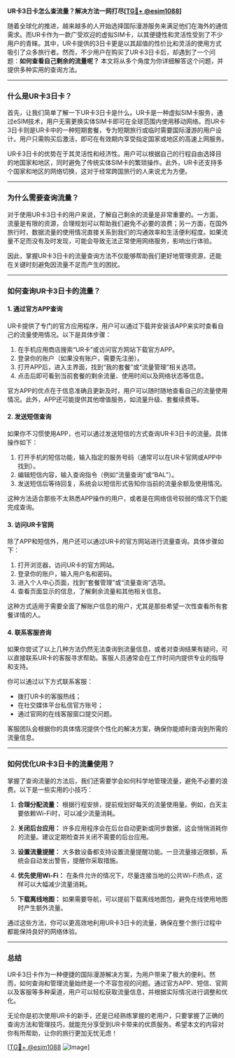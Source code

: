**UR卡3日卡怎么查流量？解决方法一网打尽[[TG💪+ @esim1088](https://t.me/s/esim1088)]**

随着全球化的推进，越来越多的人开始选择国际漫游服务来满足他们在海外的通信需求。而UR卡作为一款广受欢迎的虚拟SIM卡，以其便捷性和灵活性受到了不少用户的青睐。其中，UR卡提供的3日卡更是以其超值的性价比和灵活的使用方式吸引了众多旅行者。然而，不少用户在购买了UR卡3日卡后，却遇到了一个问题：**如何查看自己剩余的流量呢？** 本文将从多个角度为你详细解答这个问题，并提供多种实用的查询方法。

---

### **什么是UR卡3日卡？**
首先，让我们简单了解一下UR卡3日卡是什么。UR卡是一种虚拟SIM卡服务，通过eSIM技术，用户无需更换实体SIM卡即可在全球范围内使用移动网络。而UR卡3日卡则是UR卡中的一种短期套餐，专为短期旅行或临时需要国际漫游的用户设计。用户只需购买后激活，即可在有效期内享受指定国家或地区的高速上网服务。

UR卡3日卡的优势在于其灵活性和经济性。用户可以根据自己的行程自由选择目的地国家和地区，同时避免了传统实体SIM卡的繁琐操作。此外，UR卡还支持多个国家和地区的网络切换，这对于经常跨国旅行的人来说尤为方便。

---

### **为什么需要查询流量？**
对于使用UR卡3日卡的用户来说，了解自己剩余的流量是非常重要的。一方面，流量是有限的资源，合理规划可以帮助我们避免不必要的浪费；另一方面，在国外旅行时，数据流量的使用情况直接关系到我们的沟通效率和生活便利程度。如果流量不足而没有及时发现，可能会导致无法正常使用网络服务，影响出行体验。

因此，掌握UR卡3日卡的流量查询方法不仅能够帮助我们更好地管理资源，还能在关键时刻避免因流量不足而产生的困扰。

---

### **如何查询UR卡3日卡的流量？**

#### **1. 通过官方APP查询**
UR卡提供了专门的官方应用程序，用户可以通过下载并安装该APP来实时查看自己的流量使用情况。以下是具体步骤：

1. 在手机应用商店搜索“UR卡”或访问官方网站下载官方APP。
2. 登录你的账户（如果没有账户，需要先注册）。
3. 打开APP后，进入主界面，找到“我的套餐”或“流量管理”相关选项。
4. 点击后即可看到当前套餐的剩余流量、使用时间以及网络状态等信息。

官方APP的优点在于信息准确且更新及时，用户可以随时随地查看自己的流量使用情况。此外，APP还可能提供其他增值服务，如流量升级、套餐续费等。

#### **2. 发送短信查询**
如果你不习惯使用APP，也可以通过发送短信的方式查询UR卡3日卡的流量。具体操作如下：

1. 打开手机的短信功能，输入指定的服务号码（通常可以在UR卡官网或APP中找到）。
2. 编辑短信内容，输入查询指令（例如“流量查询”或“BAL”）。
3. 发送短信后等待回复，系统会以短信形式告知你当前的流量余额及使用情况。

这种方法适合那些不太熟悉APP操作的用户，或者是在网络信号较弱的情况下仍能完成查询。

#### **3. 访问UR卡官网**
除了APP和短信外，用户还可以通过UR卡的官方网站进行流量查询。具体步骤如下：

1. 打开浏览器，访问UR卡的官方网站。
2. 登录你的账户，输入用户名和密码。
3. 进入个人中心页面，找到“套餐管理”或“流量查询”选项。
4. 查看页面显示的信息，了解剩余流量和其他相关信息。

这种方式适用于需要全面了解账户信息的用户，尤其是那些希望一次性查看所有套餐详情的人。

#### **4. 联系客服咨询**
如果你尝试了以上几种方法仍然无法查询到流量信息，或者对查询结果有疑问，可以直接联系UR卡的客服寻求帮助。客服人员通常会在工作时间内提供专业的指导和支持。

你可以通过以下方式联系客服：
- 拨打UR卡的客服热线；
- 在社交媒体平台私信官方账号；
- 通过官网的在线客服窗口提交问题。

客服团队会根据你的具体情况提供个性化的解决方案，确保你能顺利查询到所需的流量信息。

---

### **如何优化UR卡3日卡的流量使用？**
掌握了查询流量的方法后，我们还需要学会如何科学地管理流量，避免不必要的浪费。以下是一些实用的小技巧：

1. **合理分配流量：** 根据行程安排，提前规划好每天的流量使用量。例如，白天主要依赖Wi-Fi时，可以减少流量消耗。
   
2. **关闭后台应用：** 许多应用程序会在后台自动更新或同步数据，这会悄悄消耗你的流量。建议定期检查并关闭不需要的后台应用。

3. **设置流量提醒：** 大多数设备都支持设置流量提醒功能。一旦流量接近限额，系统会自动发出警告，提醒你采取措施。

4. **优先使用Wi-Fi：** 在条件允许的情况下，尽量连接当地的公共Wi-Fi热点，这样可以大幅减少流量消耗。

5. **下载离线地图：** 如果需要导航，可以提前下载离线地图包，避免在线使用地图时产生额外流量。

通过这些方法，你可以更高效地利用UR卡3日卡的流量，确保在整个旅行过程中都能保持良好的网络体验。

---

### **总结**
UR卡3日卡作为一种便捷的国际漫游解决方案，为用户带来了极大的便利。然而，如何查询和管理流量始终是一个不容忽视的问题。通过官方APP、短信、官网以及客服等多种渠道，用户可以轻松获取流量信息，并根据实际情况进行调整和优化。

无论你是初次使用UR卡的新手，还是已经熟练掌握的老用户，只要掌握了正确的查询方法和管理技巧，就能充分享受到UR卡带来的优质服务。希望本文的内容对你有所帮助，让你的旅行更加无忧无虑！

[[TG💪+ @esim1088](https://t.me/s/esim1088) ![Image](https://i.postimg.cc/4NQfJmqS/Snipaste-2025-05-13-00-14-12.png)]